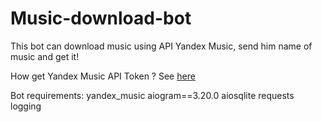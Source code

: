 # Music-download-bot

This bot can download music using API Yandex Music, send him name of music and get it!

How get Yandex Music API Token ?
See <a href="https://github.com/MarshalX/yandex-music-api/discussions/513">here</a>

Bot requirements:
yandex_music
aiogram==3.20.0
aiosqlite
requests
logging
